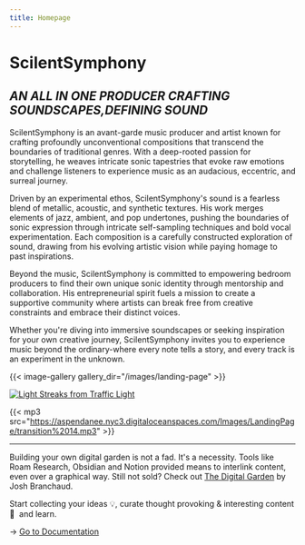 ```yaml
---
title: Homepage
---
```


# ScilentSymphony

## *AN ALL IN ONE PRODUCER CRAFTING SOUNDSCAPES,DEFINING SOUND*

ScilentSymphony is an avant-garde music producer and artist known for crafting profoundly unconventional compositions that transcend the boundaries of traditional genres. With a deep-rooted passion for storytelling, he weaves intricate sonic tapestries that evoke raw emotions and challenge listeners to experience music as an audacious, eccentric, and surreal journey.

Driven by an experimental ethos, ScilentSymphony's sound is a fearless blend of metallic, acoustic, and synthetic textures. His work merges elements of jazz, ambient, and pop undertones, pushing the boundaries of sonic expression through intricate self-sampling techniques and bold vocal experimentation. Each composition is a carefully constructed exploration of sound, drawing from his evolving artistic vision while paying homage to past inspirations.

Beyond the music, ScilentSymphony is committed to empowering bedroom producers to find their own unique sonic identity through mentorship and collaboration. His entrepreneurial spirit fuels a mission to create a supportive community where artists can break free from creative constraints and embrace their distinct voices.

Whether you're diving into immersive soundscapes or seeking inspiration for your own creative journey, ScilentSymphony invites you to experience music beyond the ordinary-where every note tells a story, and every track is an experiment in the unknown.

{{< image-gallery gallery_dir="/images/landing-page" >}}

[![Light Streaks from Traffic Light](https://aspendanee.nyc3.digitaloceanspaces.com/Images/LandingPage/IMG_8840%20thumb.webp)](https://aspendanee.nyc3.digitaloceanspaces.com/Images/LandingPage/IMG_8840.png)

{{< mp3 src="https://aspendanee.nyc3.digitaloceanspaces.com/Images/LandingPage/transition%2014.mp3" >}}

<hr />

Building your own digital garden is not a fad. It's a necessity. Tools like Roam Research, Obsidian and Notion provided means to interlink content, even over a graphical way. Still not sold? Check out [The Digital Garden](https://dev.to/jbranchaud/the-digital-garden-l10) by Josh Branchaud.

Start collecting your ideas 💡, curate thought provoking & interesting content 💬&nbsp; and learn.

→ [Go to Documentation](/articles)
